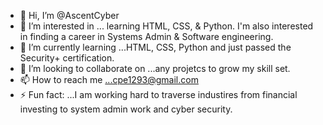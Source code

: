 - 👋 Hi, I’m @AscentCyber
- 👀 I’m interested in ... learning HTML, CSS, & Python. I'm also interested in finding a career in Systems Admin & Software engineering. 
- 🌱 I’m currently learning ...HTML, CSS, Python and just passed the Security+ certification. 
- 💞️ I’m looking to collaborate on ...any projetcs to grow my skill set. 
- 📫 How to reach me ...cpe1293@gmail.com
- ⚡ Fun fact: ...I am working hard to traverse industires from financial investing to system admin work and cyber security. 

<!---
AscentCyber/AscentCyber is a ✨ special ✨ repository because its `README.md` (this file) appears on your GitHub profile.
You can click the Preview link to take a look at your changes.
--->

